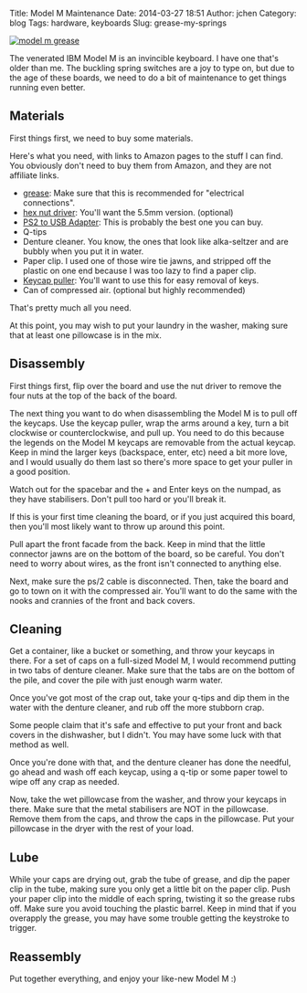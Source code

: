 Title: Model M Maintenance
Date: 2014-03-27 18:51
Author: jchen
Category: blog
Tags: hardware, keyboards
Slug: grease-my-springs 

[![model m grease](/thumbs/modelmgrease_thumbnail_wide.jpg)](/img/modelmgrease.jpg)

<!-- PELICAN_BEGIN_SUMMARY -->
The venerated IBM Model M is an invincible keyboard. I have one that's older
than me. The buckling spring switches are a joy to type on, but due to the age
of these boards, we need to do a bit of maintenance to get things running
even better.
<!-- PELICAN_END_SUMMARY -->

## Materials

First things first, we need to buy some materials.

Here's what you need, with links to Amazon pages to the stuff I can find. You
obviously don't need to buy them from Amazon, and they are not affiliate links.

* [grease](http://www.amazon.com/gp/product/B000AL8VD2/): Make sure that this
  is recommended for "electrical connections".
* [hex nut driver](http://www.amazon.com/gp/product/B00365EYM6/): You'll
  want the 5.5mm version. (optional)
* [PS2 to USB Adapter](http://www.amazon.com/gp/product/B000BSJFJS/): This is
  probably the best one you can buy.
* Q-tips
* Denture cleaner. You know, the ones that look like alka-seltzer and are
  bubbly when you put it in water.
* Paper clip. I used one of those wire tie jawns, and stripped off the plastic
  on one end because I was too lazy to find a paper clip.
* [Keycap
  puller](http://techkeys.us/collections/accessories/products/keycap-puller):
  You'll want to use this for easy removal of keys.
* Can of compressed air. (optional but highly recommended)

That's pretty much all you need.

At this point, you may wish to put your laundry in the washer, making sure 
that at least one pillowcase is in the mix.

## Disassembly

First things first, flip over the board and use the nut driver to remove the
four nuts at the top of the back of the board.

The next thing you want to do when disassembling the Model M is to pull off
the keycaps. Use the keycap puller, wrap the arms around a key, turn a bit
clockwise or counterclockwise, and pull up. You need to do this because the
legends on the Model M keycaps are removable from the actual keycap. Keep in
mind the larger keys (backspace, enter, etc) need a bit more love, and I would
usually do them last so there's more space to get your puller in a good
position.

Watch out for the spacebar and the + and Enter keys on the numpad, as they have
stabilisers. Don't pull too hard or you'll break it.

If this is your first time cleaning the board, or if you just acquired this
board, then you'll most likely want to throw up around this point. 

Pull apart the front facade from the back. Keep in mind that the little
connector jawns are on the bottom of the board, so be careful. You don't need
to worry about wires, as the front isn't connected to anything else.

Next, make sure the ps/2 cable is disconnected. Then, take the board and go to
town on it with the compressed air. You'll want to do the same with the nooks
and crannies of the front and back covers.

## Cleaning

Get a container, like a bucket or something, and throw your keycaps in there.
For a set of caps on a full-sized Model M, I would recommend putting in two
tabs of denture cleaner. Make sure that the tabs are on the bottom of the pile,
and cover the pile with just enough warm water.

Once you've got most of the crap out, take your q-tips and dip them in the
water with the denture cleaner, and rub off the more stubborn crap.

Some people claim that it's safe and effective to put your front and back
covers in the dishwasher, but I didn't. You may have some luck with that method
as well.

Once you're done with that, and the denture cleaner has done the needful, go
ahead and wash off each keycap, using a q-tip or some paper towel to wipe off
any crap as needed.

Now, take the wet pillowcase from the washer, and throw your keycaps in there.
Make sure that the metal stabilisers are NOT in the pillowcase. Remove them
from the caps, and throw the caps in the pillowcase. Put your pillowcase in the
dryer with the rest of your load.

## Lube

While your caps are drying out, grab the tube of grease, and dip the paper clip
in the tube, making sure you only get a little bit on the paper clip. Push your
paper clip into the middle of each spring, twisting it so the grease rubs off.
Make sure you avoid touching the plastic barrel. Keep in mind that if you
overapply the grease, you may have some trouble getting the keystroke to
trigger.

## Reassembly

Put together everything, and enjoy your like-new Model M :)

